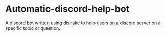 # Automatic-discord-help-bot
A discord bot written using disnake to help users on a discord server on a specific topic or question.
